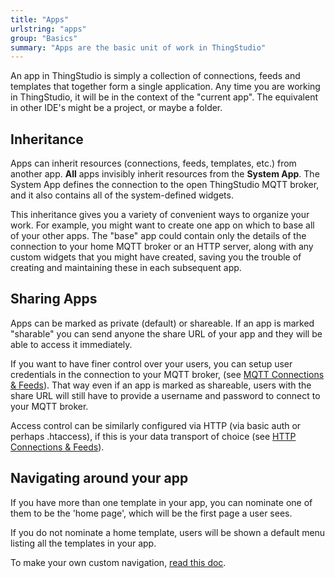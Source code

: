```yaml
---
title: "Apps"
urlstring: "apps"
group: "Basics"
summary: "Apps are the basic unit of work in ThingStudio"
---
```


An app in ThingStudio is simply a collection of connections, feeds and templates that together form a single application.
Any time you are working in ThingStudio, it will be in the context of the "current app". The equivalent in other IDE's might
be a project, or maybe a folder.

## Inheritance

Apps can inherit resources (connections, feeds, templates, etc.) from another app. __All__ apps invisibly inherit resources from the __System App__. The System App defines the connection to the open ThingStudio MQTT broker, and it also contains all of the system-defined widgets.

This inheritance gives you a variety of convenient ways to organize your work. For example, you might want to create one app on which to base all of your other apps. The "base" app could contain only the details of the connection to your home MQTT broker or an HTTP server, along with any custom widgets that you might have created, saving you the trouble of creating and maintaining these in each subsequent app.

## Sharing Apps

Apps can be marked as private (default) or shareable. If an app is marked "sharable" you can send anyone the share URL of your app and they will be able to access it immediately.

If you want to have finer control over your users, you can setup user credentials in the connection to your MQTT broker, (see [MQTT Connections & Feeds](/docs/mqtt-connections-and-feeds)). That way even if an app is marked as shareable, users with the share URL will still have to provide a username and password to connect to your MQTT broker.

Access control can be similarly configured via HTTP (via basic auth or perhaps .htaccess), if this is your data transport of choice (see [HTTP Connections & Feeds](/docs/http-connections-and-feeds)).

## Navigating around your app

If you have more than one template in your app, you can nominate one of them to be the 'home page', which will be the first page a user sees.

If you do not nominate a home template, users will be shown a default menu listing all the templates in your app.

To make your own custom navigation, [read this doc](/docs/custom-navigation).
